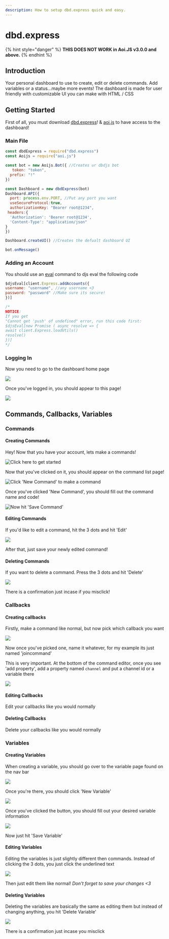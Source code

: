 ```yaml
---
description: How to setup dbd.express quick and easy.
---
```


# dbd.express

{% hint style="danger" %}
**THIS DOES NOT WORK in Aoi.JS v3.0.0 and above.**
{% endhint %}

## Introduction

Your personal dashboard to use to create, edit or delete commands. Add variables or a status...maybe more events! The dashboard is made for user friendly with customizable UI you can make with HTML / CSS

## Getting Started

First of all, you must download [dbd.express](https://www.npmjs.com/package/dbd.express)! & [aoi.js](https://www.npmjs.com/package/aoi.js) to have access to the dashboard!

### Main File

```javascript
const dbdExpress = require("dbd.express")
const Aoijs = require("aoi.js")

const bot = new Aoijs.Bot({ //Creates ur dbdjs bot
   token: "token",
  prefix: "!"
})

const Dashboard = new dbdExpress(bot)
Dashboard.API({
  port: process.env.PORT, //Put any port you want
  useSecureProtocol:true,
  authorizationKey: "Bearer root@1234",
 headers:{
  'Authorization': 'Bearer root@1234',
  'Content-Type': "application/json"
}
})

Dashboard.createUI() //Creates the defualt dashboard UI

bot.onMessage()
```

### Adding an Account

You should use an [eval](../../functions/usdeval.md) command to djs eval the following code

```javascript
$djsEval[client.Express.addAccounts({
username: "username", //any username <3
password: "password" //Make sure its secure!
})]

/*
NOTICE:
If you get
"Cannot get 'push' of undefined" error, run this code first:
$djsEval[new Promise ( async resolve => {
await client.Express.loadUtils()
resolve()
})]
*/
```

### Logging In

Now you need to go to the dashboard home page

![](../../.gitbook/assets/image%20%2866%29.png)

Once you've logged in, you should appear to this page!

![](../../.gitbook/assets/image%20%2819%29.png)

## Commands, Callbacks, Variables

### Commands

#### Creating Commands

Hey! Now that you have your account, lets make a commands!

![Click here to get started](../../.gitbook/assets/image%20%2856%29.png)

Now that you've clicked on it, you should appear on the command list page!

![Click &apos;New Command&apos; to make a command](../../.gitbook/assets/image%20%2837%29.png)

Once you've clicked 'New Command', you should fill out the command name and code!

![Now hit &apos;Save Command&apos;](../../.gitbook/assets/image%20%2869%29.png)

#### Editing Commands

If you'd like to edit a command, hit the 3 dots and hit 'Edit'

![](../../.gitbook/assets/image%20%2843%29.png)

After that, just save your newly edited command!

#### Deleting Commands

If you want to delete a command. Press the 3 dots and hit 'Delete'

![](../../.gitbook/assets/image%20%2858%29.png)

There is a confirmation just incase if you misclick!

### Callbacks

#### Creating callbacks

Firstly, make a command like normal, but now pick which callback you want

![](../../.gitbook/assets/image%20%2872%29.png)

Now once you've picked one, name it whatever, for my example its just named 'joincommand'

This is very important. At the bottom of the command editor, once you see 'add property', add a property named `channel` and put a channel id or a variable there

![](../../.gitbook/assets/image%20%2849%29.png)

#### Editing Callbacks

Edit your callbacks like you would normally

#### Deleting Callbacks

Delete your callbacks like you would normally

### Variables

#### Creating Variables

When creating a variable, you should go over to the variable page found on the nav bar

![](../../.gitbook/assets/image%20%2868%29.png)

Once you're there, you should click 'New Variable'

![](../../.gitbook/assets/image.png)

Once you've clicked the button, you should fill out your desired variable information

![](../../.gitbook/assets/image%20%2870%29.png)

Now just hit 'Save Variable'

#### Editing Variables

Editing the variables is just slightly different then commands. Instead of clicking the 3 dots, you just click the underlined text

![](../../.gitbook/assets/image%20%2851%29.png)

Then just edit them like normal! _Don't forget to save your changes &lt;3_

#### Deleting Variables

Deleting the variables are basically the same as editing them but instead of changing anything, you hit 'Delete Variable'

![](../../.gitbook/assets/image%20%2817%29.png)

There is a confirmation just incase you misclick

